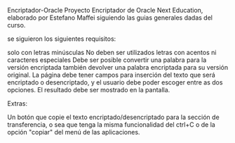 Encriptador-Oracle
Proyecto Encriptador de Oracle Next Education, elaborado por Estefano Maffei siguiendo las guias generales dadas del curso.

se siguieron los siguientes requisitos:

solo con letras minúsculas
No deben ser utilizados letras con acentos ni caracteres especiales
Debe ser posible convertir una palabra para la versión encriptada también devolver una palabra encriptada para su versión original.
La página debe tener campos para inserción del texto que será encriptado o desencriptado, y el usuario debe poder escoger entre as dos opciones.
El resultado debe ser mostrado en la pantalla.

Extras:

Un botón que copie el texto encriptado/desencriptado para la sección de transferencia, o sea
que tenga la misma funcionalidad del ctrl+C o de la opción "copiar" del menú de las aplicaciones.
